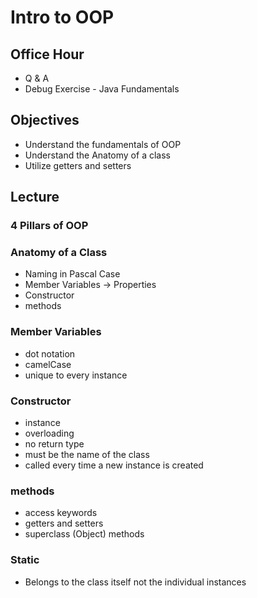 # Intro to OOP

## Office Hour

- Q & A
- Debug Exercise - Java Fundamentals

## Objectives

- Understand the fundamentals of OOP
- Understand the Anatomy of a class
- Utilize getters and setters
 
## Lecture

### 4 Pillars of OOP

### Anatomy of a Class

- Naming in Pascal Case
- Member Variables -> Properties
- Constructor
- methods

### Member Variables

- dot notation
- camelCase
- unique to every instance

### Constructor

- instance
- overloading
- no return type
- must be the name of the class
- called every time a new instance is created

### methods

- access keywords
- getters and setters
- superclass (Object) methods

### Static

- Belongs to the class itself not the individual instances
